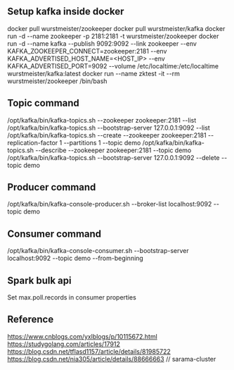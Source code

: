 ## Setup kafka inside docker
docker pull wurstmeister/zookeeper
docker pull wurstmeister/kafka
docker run -d --name zookeeper -p 2181:2181 -t wurstmeister/zookeeper
docker run -d --name kafka --publish 9092:9092 --link zookeeper --env KAFKA_ZOOKEEPER_CONNECT=zookeeper:2181 --env KAFKA_ADVERTISED_HOST_NAME=<HOST_IP> --env KAFKA_ADVERTISED_PORT=9092 --volume /etc/localtime:/etc/localtime wurstmeister/kafka:latest
docker run --name zktest -it --rm wurstmeister/zookeeper /bin/bash

## Topic command
/opt/kafka/bin/kafka-topics.sh --zookeeper zookeeper:2181 --list
/opt/kafka/bin/kafka-topics.sh --bootstrap-server 127.0.0.1:9092 --list
/opt/kafka/bin/kafka-topics.sh  --create --zookeeper zookeeper:2181 --replication-factor 1 --partitions 1 --topic demo
/opt/kafka/bin/kafka-topics.sh  --describe --zookeeper zookeeper:2181 --topic demo
/opt/kafka/bin/kafka-topics.sh --bootstrap-server 127.0.0.1:9092 --delete --topic demo

## Producer command
/opt/kafka/bin/kafka-console-producer.sh --broker-list localhost:9092 --topic demo

## Consumer command
/opt/kafka/bin/kafka-console-consumer.sh --bootstrap-server localhost:9092 --topic demo --from-beginning

## Spark bulk api
Set max.poll.records in consumer properties

## Reference
https://www.cnblogs.com/yxlblogs/p/10115672.html
https://studygolang.com/articles/17912
https://blog.csdn.net/tflasd1157/article/details/81985722
https://blog.csdn.net/nia305/article/details/88666663    // sarama-cluster